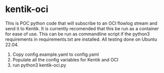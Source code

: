 # kentik-oci

This is POC python code that will subscribe to an OCI flowlog stream and send it to Kentik. It is currently recomended that this be run as a container for ease of use. This can be run as commandline script if the python3 requirements in requirements.txt are installed. All testing done on Ubuntu 22.04.

1. Copy config.example.yaml to config.yaml 
2. Populate all the config variables for Kentik and OCI
3. run python3 kentik-oci.py
